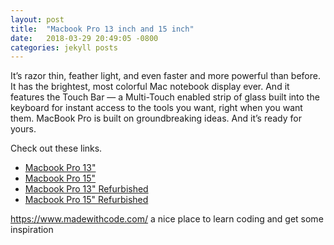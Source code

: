 ```yaml
---
layout: post
title:  "Macbook Pro 13 inch and 15 inch"
date:   2018-03-29 20:49:05 -0800
categories: jekyll posts
---
```


It’s razor thin, feather light, and even faster and more powerful than before. It has the brightest, most colorful Mac notebook display ever. And it features the Touch Bar — a Multi-Touch enabled strip of glass built into the keyboard for instant access to the tools you want, right when you want them. MacBook Pro is built on groundbreaking ideas. And it’s ready for yours.

Check out these links.  
- [Macbook Pro 13"][macbook-pro-13-inch]
- [Macbook Pro 15"][macbook-pro-13-inch]
- [Macbook Pro 13" Refurbished][macbook-pro-13-inch-refurb]
- [Macbook Pro 15" Refurbished][macbook-pro-15-inch-refurb]

[macbook-pro-13-inch]: https://www.apple.com/shop/buy-mac/macbook-pro/15-inch
[macbook-pro-15-inch]:   https://www.apple.com/shop/buy-mac/macbook-pro/15-inch
[macbook-pro-13-inch-refurb]: https://www.apple.com/shop/browse/home/specialdeals/mac/macbook_pro/13
[macbook-pro-15-inch-refurb]: https://www.apple.com/shop/browse/home/specialdeals/mac/macbook_pro/15
https://www.madewithcode.com/ a nice place to learn coding and get some inspiration
